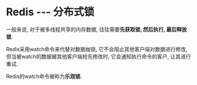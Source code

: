 # Redis --- 分布式锁

一般来说, 对于被多线程共享的内存数据, 往往需要**先获取锁, 然后执行, 最后释放锁**.

Redis采用watch命令来代替对数据枷锁, 它不会阻止其他客户端对数据进行修改, 
但当被watch的数据被其他客户端抢先修改时, 它会通知执行命令的客户, 让其进行重试.

Redis的watch命令被称为**乐观锁**.




